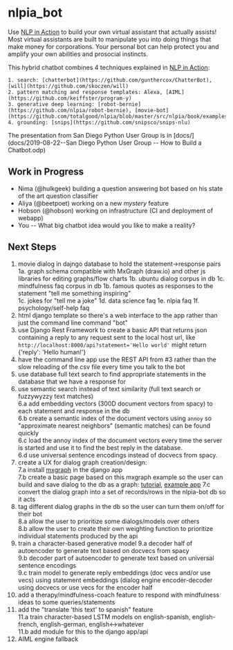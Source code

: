 # nlpia_bot

Use [NLP in Action](https://www.manning.com/books/natural-language-processing-in-action) to build your own virtual assistant that actually assists! Most virtual assistants are built to manipulate you into doing things that make money for corporations. Your personal bot can help protect you and amplify your own abilities and prosocial instincts.

This hybrid chatbot combines 4 techniques explained in [NLP in Action](https://www.manning.com/books/natural-language-processing-in-action):

    1. search: [chatterbot](https://github.com/gunthercox/ChatterBot), [will](https://github.com/skoczen/will)
    2. pattern matching and response templates: Alexa, [AIML](https://github.com/keiffster/program-y)
    3. generative deep learning: [robot-bernie](https://github.com/nlpia/robot-bernie), [movie-bot](https://github.com/totalgood/nlpia/blob/master/src/nlpia/book/examples/ch10_movie_dialog_chatbot.py)
    4. grounding: [snips](https://github.com/snipsco/snips-nlu)

The presentation from San Diego Python User Group is in [docs/](docs/2019-08-22--San Diego Python User Group -- How to Build a Chatbot.odp)

## Work in Progress

- Nima (@hulkgeek) building a question answering bot based on his state of the art question classifier
- Aliya (@beetpoet) working on a new *mystery* feature
- Hobson (@hobson) working on infrastructure (CI and deployment of webapp)
- You -- What big chatbot idea would you like to make a reality?

## Next Steps

1. movie dialog in dajngo database to hold the statement->response pairs  
    1a. graph schema compatible with MxGraph (draw.io) and other js libraries for editing graphs/flow charts
    1b. ubuntu dialog corpus in db
    1c. mindfulness faq corpus in db
    1b. famous quotes as responses to the statement "tell me something inspiring"  
    1c. jokes for "tell me a joke"
    1d. data science faq
    1e. nlpia faq
    1f. psychology/self-help faq
2. html django template so there's a web interface to the app rather than just the command line command "bot"  
3. use Django Rest Framework to create a basic API that returns json containing a reply to any request sent to the local host url, like `http://localhost:8000/api?statement='Hello world'` might return {'reply': 'Hello human!'}  
4. have the command line app use the REST API from #3 rather than the slow reloading of the csv file every time you talk to the bot  
5. use database full text search to find appropriate statements in the database that we have a response for  
6. use semantic search instead of text similarity (full text search or fuzzywyzzy text matches)  
    6.a add embedding vectors (300D document vectors from spacy) to each statement and response in the db  
    6.b create a semantic index of the document vectors using `annoy` so "approximate nearest neighbors" (semantic matches) can be found quickly  
    6.c load the annoy index of the document vectors every time the server is started and use it to find the best reply in the database.  
    6.d use universal sentence encodings instead of docvecs from spacy.  
7. create a UX for dialog graph creation/design:  
    7.a install [mxgraph](https://github.com/totalgood/mxgraph) in the django app  
    7.b create a basic page based on this mxgraph example so the user can build and save dialog to the db as a graph: [tutorial](https://jgraph.github.io/mxgraph/docs/tutorial.html#1), [example app](https://jgraph.github.io/mxgraph/javascript/examples/grapheditor/www/index.html)
    7.c convert the dialog graph into a set of records/rows in the nlpia-bot db so it acts  
8. tag different dialog graphs in the db so the user can turn them on/off for their bot  
    8.a allow the user to prioritize some dialogs/models over others  
    8.b allow the user to create their own weighting function to prioritize individual statements produced by the api  
9. train a character-based generative model
    9.a decoder half of autoencoder to generate text based on docvecs from spacy  
    9.b decoder part of autoencoder to generate text based on universal sentence encodings  
    9.c train model to generate reply embeddings (doc vecs and/or use vecs) using statement embeddings (dialog engine encoder-decoder using docvecs or use vecs for the encoder half  
10. add a therapy/mindfulness-coach feature to respond with mindfulness ideas to some queries/statements
11. add the "translate 'this text' to spanish" feature  
    11.a train character-based LSTM models on english-spanish, english-french, english-german, english<->whatever  
    11.b add module for this to the django app/api  
12. AIML engine fallback
